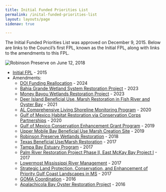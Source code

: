 ```yaml
---
title: Initial Funded Priorities List
permalink: /inital-funded-priorities-list
layout: layouts/page
sidenav: true

---
```

The Initial Funded Priorities List was approved on December 9, 2015. Below are links to the Council’s first FPL, known as the Initial FPL, along with links to the amendments to this FPL.

![Robinson Preserve on June 12, 2018](/sites/default/files/styles/full_width/public/2025-01/PRDFT-Keala%20Hughes%20061218-48-20180614.JPG?itok=xLChuqVC)

*   [Initial FPL](/sites/default/files/2025-01/FPL_forDec9Vote_Errata_04-07-2016.pdf) - 2015
*   Amendments:
    *   [DOI Funding Reallocation](/sites/default/files/2025-01/DOI_Funding_Reallocation_FPL_Amendment_Summary_508_20240926.docx) - 2024
    *   [Bahia Grande Wetland System Restoration Project](/sites/default/files/2025-01/Bahia%20Grande_FPL_Appdx_revised_508.pdf) - 2023
    *   [Money Bayou Wetlands Restoration Project](/sites/default/files/2025-01/Money_Bayou_FPL_Amendment_Summary_508.pdf) - 2023
    *   [Deer Island Beneficial Use, Marsh Restoration in Fish River and Oyster Bay](/sites/default/files/2025-01/Deer%20Island%20%26%20Fish%20River%20and%20Oyster%20Bay%20Amendment%20Bundle%20508.pdf) - 2021
    *   [AL Comprehensive Living Shoreline Monitoring Program](/sites/default/files/2025-01/AL%20CLSM%20FPL%20Appendix_508.pdf) - 2020
    *   [Gulf of Mexico Habitat Restoration via Conservation Corps Partnerships](/sites/default/files/2025-01/GCCC%20Initial%20FPL%20Amendment_Final_508.pdf) - 2020
    *   [Gulf of Mexico Conservation Enhancement Grant Program](/sites/default/files/2025-01/GMCEGP%20Revised%20Implementation%20Appendix%20-%20Based%20on%20Council%20Jan%2020%2C%202020%20Vote.pdf) - 2019
    *   [Upper Mobile Bay Beneficial Use Marsh Creation Site](/sites/default/files/2025-01/Upper%20Mobile%20Bay%20BU%20-Draft%20Amendment%20to%20Initial%20FPL%20Appendix%20052119%20-%20508.pdf) - 2019
    *   [Robinson Preserve Wetlands Restoration](/sites/default/files/2025-01/Robinson_Preserve_FPL_Appendix_Amended_Approved_Jan_2018.pdf) - 2018
    *   [Texas Beneficial Use/Marsh Restoration](/sites/default/files/2025-01/FPL%20Amendment%20Texas%20Beneficial%20Use%20Marsh%20Restoration.pdf) - 2017
    *   [Tampa Bay Estuary Program](/sites/default/files/2025-01/FPL%20Appendix%20TBNEP%20Revised%20062617.pdf) - 2017
    *   [Palm River Restoration Project Phase II, East McKay Bay Project I](/sites/default/files/2025-01/FPL_Palm_River_Revised_FPL_Appendix_20170419.pdf) - 2017
    *   [Lowermost Mississippi River Management](/sites/default/files/2025-01/FPL_LMRM_Revised_FPL_Appendix_Final_20170419.pdf) - 2017
    *   [Strategic Land Protection, Conservation, and Enhancement of Priority Gulf Coast Landscapes in MS](/sites/default/files/2025-01/20170308_FPL_Amendment_MS_Land_Acq_Amended_3_8_17_Final.pdf) - 2017
    *   [GOMA Coordination](/sites/default/files/2025-01/20161108_FPL_Draft.Ammendment.GOMA_.COP_.pdf) - 2016
    *   [Apalachicola Bay Oyster Restoration Project](/sites/default/files/2025-01/FPL_EClib_FL_FONSI_20160810_Apalachicola_Oyster_Restoration_AppendixFinal.pdf) - 2016